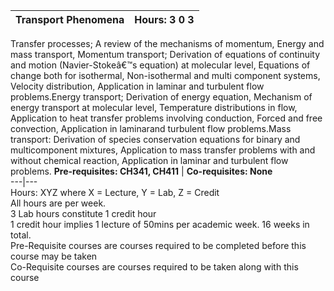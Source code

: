 **Transport Phenomena** | **Hours: 3 0 3**  
---|---  
Transfer processes; A review of the mechanisms of momentum, Energy and mass transport, Momentum transport; Derivation of equations of continuity and motion (Navier-Stokeâ€™s equation) at molecular level, Equations of change both for isothermal, Non-isothermal and multi component systems, Velocity distribution, Application in laminar and turbulent flow problems.Energy transport; Derivation of energy equation, Mechanism of energy transport at molecular level, Temperature distributions in flow, Application to heat transfer problems involving conduction, Forced and free convection, Application in laminarand turbulent flow problems.Mass transport: Derivation of species conservation equations for binary and multicomponent mixtures, Application to mass transfer problems with and without chemical reaction, Application in laminar and turbulent flow problems.
**Pre-requisites: CH341, CH411** | **Co-requisites: None**  
---|---  
Hours: XYZ where X = Lecture, Y = Lab, Z = Credit  
All hours are per week.  
3 Lab hours constitute 1 credit hour  
1 credit hour implies 1 lecture of 50mins per academic week. 16 weeks in total.  
Pre-Requisite courses are courses required to be completed before this course may be taken  
Co-Requisite courses are courses required to be taken along with this course

